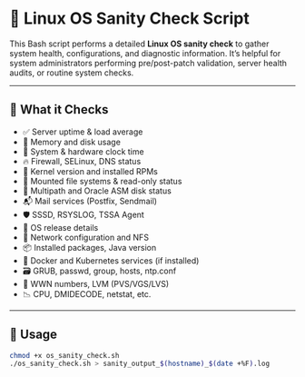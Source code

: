 # 🧪 Linux OS Sanity Check Script

This Bash script performs a detailed **Linux OS sanity check** to gather system health, configurations, and diagnostic information. It’s helpful for system administrators performing pre/post-patch validation, server health audits, or routine system checks.

---

## 📂 What it Checks

- ✅ Server uptime & load average
- 🧠 Memory and disk usage
- 📅 System & hardware clock time
- 🔥 Firewall, SELinux, DNS status
- 🧾 Kernel version and installed RPMs
- 💾 Mounted file systems & read-only status
- 💽 Multipath and Oracle ASM disk status
- 📬 Mail services (Postfix, Sendmail)
- 🛡️ SSSD, RSYSLOG, TSSA Agent
- 🐧 OS release details
- 📡 Network configuration and NFS
- 📦 Installed packages, Java version
- 🐳 Docker and Kubernetes services (if installed)
- 🗃️ GRUB, passwd, group, hosts, ntp.conf
- 🔗 WWN numbers, LVM (PVS/VGS/LVS)
- 📉 CPU, DMIDECODE, netstat, etc.

---

## 🚀 Usage

```bash
chmod +x os_sanity_check.sh
./os_sanity_check.sh > sanity_output_$(hostname)_$(date +%F).log
